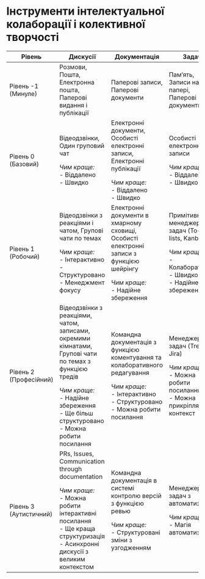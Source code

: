 # Інструменти інтелектуальної колаборації і колективної творчості

| Рівень | Дискусії | Документація | Задачі | Файли |
|----------|--------------|--------|-------|-------|
| Рівень -1 (Минуле) | Розмови, Пошта, Електронна пошта, Паперові видання і публікації  | Паперові записи, Паперові документи | Памʼять, Записи на папері, Паперові документи | Паперові книги, Наочні зображення, Фізичне переміщення |
| Рівень 0 (Базовий) | Відеодзвінки, Один груповий чат </p> *Чим краще:* </br> - Віддалено </br> - Швидко | Електронні документи, Особисті електронні записи, Електронні публікації </p> *Чим краще:* </br> - Віддалено </br> - Швидко | Особисті електронні записи </p> *Чим краще:* </br> - Віддалено </br> - Швидко | Файли в чаті </p> *Чим краще:* </br> - Віддалено </br> - Швидко | 
| Рівень 1 (Робочий) | Відеодзвінки з реакціями і чатом, Групові чати по темах </p> *Чим краще:* </br> - Інтерактивно </br> - Структуровано </br> - Менеджмент фокусу | Електронні документи в хмарному сховищі, Особисті електронні записи з функцією шейрінгу </p> *Чим краще:* </br> - Надійне збереження | Примітивні менеджери задач (To-Do lists, Kanban) </p> *Чим краще:* </br> - Колаборативно </br> - Швидко </br> - Надійне збереження | Структуровані файли (Google Drive) </p> *Чим краще:* </br> - Інтерактивно </br> - Структуровано </br> - Надійне збереження | 
| Рівень 2 (Професійний) | Відеодзвінки з реакціями, чатом, записами, окремими кімнатами, Групові чати по темах з функцією тредів </p> *Чим краще:* </br> - Надійне збереження </br> - Ще більш структуровано </br> - Можна робити посилання | Командна документація з функцією коментування та колаборативного редагування </p> *Чим краще:* </br> - Інтерактивно </br> - Структуровано </br> - Можна робити посилання | Менеджери задач (Trello, Jira) </p> *Чим краще:* </br> - Можна робити посилання </br> - Можна прикріпляти контекст | Хостінг </p> *Чим краще:* </br> - Можна робити посилання  |
| Рівень 3 (Аутистичний) | PRs, Issues, Communication through documentation </p> *Чим краще:* </br> - Можна робити інтерактивні посилання </br> - Ще краща структуризація </br> - Асинхронні дискусії з великим контекстом | Командна документація в системі контролю версій з функцією ревью </p> *Чим краще:* </br> - Структуровані зміни з узгодженням | Менеджери задач з автоматизацією </p> *Чим краще:* </br> - Магія автоматизації | = |
